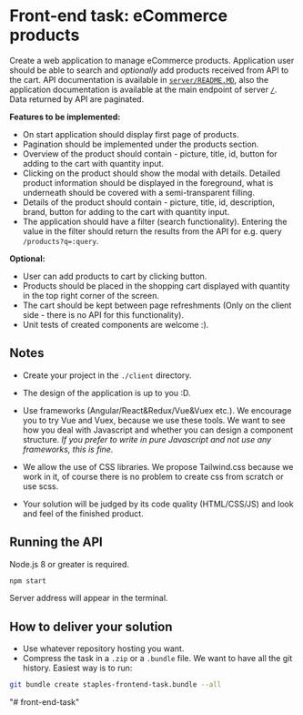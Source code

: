 # Front-end task: eCommerce products

Create a web application to manage eCommerce products. Application user should be able to search and _optionally_ add products received from API to the cart. API documentation is available in [`server/README.MD`](https://bitbucket.org/1950710/staples-frontend-task/src/master/server/README.MD), also the application documentation is available at the main endpoint of server [`/`](http://localhost:3005/). Data returned by API are paginated.

__Features to be implemented:__

* On start application should display first page of products.
* Pagination should be implemented under the products section.
* Overview of the product should contain - picture, title, id, button for adding to the cart with quantity input.
* Clicking on the product should show the modal with details. Detailed product information should be displayed in the foreground, what is underneath should be covered with a semi-transparent filling.
* Details of the product should contain - picture, title, id, description, brand, button for adding to the cart with quantity input.
* The application should have a filter (search functionality). Entering the value in the filter should return the results from the API for e.g. query `/products?q=:query`.

__Optional:__

  * User can add products to cart by clicking button. 
  * Products should be placed in the shopping cart displayed with quantity in the top right corner of the screen.  
  * The cart should be kept between page refreshments (Only on the client side - there is no API for this functionality).  
  * Unit tests of created components are welcome :).

## Notes

- Create your project in the `./client` directory.

- The design of the application is up to you :D.

- Use frameworks (Angular/React&Redux/Vue&Vuex etc.). We encourage you to try Vue and Vuex, because we use these tools. We want to see how you deal with Javascript and whether you can design a component structure. _If you prefer to write in pure Javascript and not use any frameworks, this is fine._

- We allow the use of CSS libraries. We propose Tailwind.css because we work in it, of course there is no problem to create css from scratch or use scss.

- Your solution will be judged by its code quality (HTML/CSS/JS) and look and feel of the finished product.

## Running the API

Node.js 8 or greater is required.

```bash
npm start
```

Server address will appear in the terminal.

## How to deliver your solution

- Use whatever repository hosting you want.
- Compress the task in a `.zip` or a `.bundle` file. We want to have all the git history. Easiest way is to run:

```bash
git bundle create staples-frontend-task.bundle --all
```
"# front-end-task" 
